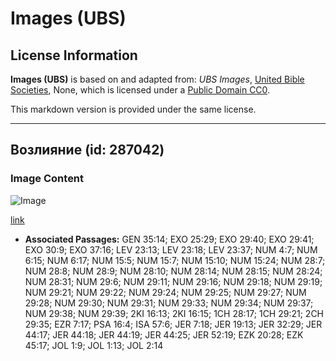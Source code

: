 # Images (UBS)

## License Information

**Images (UBS)** is based on and adapted from: _UBS Images_, [United Bible Societies](https://unitedbiblesocieties.org/), None, which is licensed under a [Public Domain CC0](https://creativecommons.org/public-domain/cc0/).

This markdown version is provided under the same license.



--------------------------------

## Возлияние (id: 287042)

### Image Content

![Image](https://cdn.aquifer.bible/aquifer-content/resources/Media/WEB-0457_libation.jpg)

[link](https://cdn.aquifer.bible/aquifer-content/resources/Media/WEB-0457_libation.jpg)

* **Associated Passages:** GEN 35:14; EXO 25:29; EXO 29:40; EXO 29:41; EXO 30:9; EXO 37:16; LEV 23:13; LEV 23:18; LEV 23:37; NUM 4:7; NUM 6:15; NUM 6:17; NUM 15:5; NUM 15:7; NUM 15:10; NUM 15:24; NUM 28:7; NUM 28:8; NUM 28:9; NUM 28:10; NUM 28:14; NUM 28:15; NUM 28:24; NUM 28:31; NUM 29:6; NUM 29:11; NUM 29:16; NUM 29:18; NUM 29:19; NUM 29:21; NUM 29:22; NUM 29:24; NUM 29:25; NUM 29:27; NUM 29:28; NUM 29:30; NUM 29:31; NUM 29:33; NUM 29:34; NUM 29:37; NUM 29:38; NUM 29:39; 2KI 16:13; 2KI 16:15; 1CH 28:17; 1CH 29:21; 2CH 29:35; EZR 7:17; PSA 16:4; ISA 57:6; JER 7:18; JER 19:13; JER 32:29; JER 44:17; JER 44:18; JER 44:19; JER 44:25; JER 52:19; EZK 20:28; EZK 45:17; JOL 1:9; JOL 1:13; JOL 2:14

